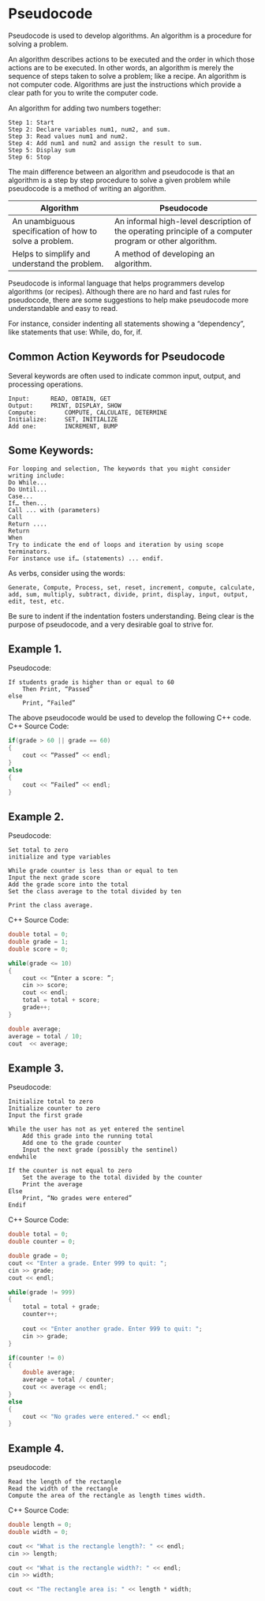 # Pseudocode

Pseudocode is used to develop algorithms. An algorithm is a procedure for solving a problem.

An algorithm describes actions to be executed and the order in which those actions are to be executed. In other words, an algorithm is merely the sequence of steps taken to solve a problem; like a recipe. An algorithm is not computer code. Algorithms are just the instructions which provide a clear path for you to write the computer code.

An algorithm for adding two numbers together:

```
Step 1: Start
Step 2: Declare variables num1, num2, and sum.
Step 3: Read values num1 and num2.
Step 4: Add num1 and num2 and assign the result to sum.
Step 5: Display sum
Step 6: Stop
```

The main difference between an algorithm and pseudocode is that an algorithm is a step by step procedure to solve a given problem while pseudocode is a method of writing an algorithm.

| **Algorithm**                                           | **Pseudocode**                                                                                          |
| ------------------------------------------------------- | ------------------------------------------------------------------------------------------------------- |
| An unambiguous specification of how to solve a problem. | An informal high-level description of the operating principle of a computer program or other algorithm. |
| Helps to simplify and understand the problem.           | A method of developing an algorithm.                                                                    |

Pseudocode is informal language that helps programmers develop algorithms (or recipes). Although there are no hard and fast rules for pseudocode, there are some suggestions to help make pseudocode more understandable and easy to read.

For instance, consider indenting all statements showing a “dependency”, like statements that use: While, do, for, if.


## Common Action Keywords for Pseudocode
Several keywords are often used to indicate common input, output, and processing operations.
```
Input:		READ, OBTAIN, GET
Output:		PRINT, DISPLAY, SHOW
Compute:		COMPUTE, CALCULATE, DETERMINE
Initialize:		SET, INITIALIZE
Add one:		INCREMENT, BUMP
```


## Some Keywords:
```
For looping and selection, The keywords that you might consider writing include:
Do While...
Do Until...
Case...
If… then...
Call ... with (parameters)
Call
Return ....
Return
When
Try to indicate the end of loops and iteration by using scope terminators.
For instance use if… (statements) ... endif.
```

As verbs, consider using the words:
```
Generate, Compute, Process, set, reset, increment, compute, calculate, add, sum, multiply, subtract, divide, print, display, input, output, edit, test, etc.
```

Be sure to indent if the indentation fosters understanding.
Being clear is the purpose of pseudocode, and a very desirable goal to strive for.


## Example 1.
Pseudocode:
```
If students grade is higher than or equal to 60
	Then Print, “Passed”
else
	Print, “Failed”
```

The above pseudocode would be used to develop the following C++ code.
C++ Source Code:
```cpp
if(grade > 60 || grade == 60)
{
	cout << “Passed” << endl;
}
else
{
	cout << “Failed” << endl;
}
```


## Example 2.
Pseudocode:
```
Set total to zero
initialize and type variables

While grade counter is less than or equal to ten
Input the next grade score
Add the grade score into the total
Set the class average to the total divided by ten

Print the class average.
```

C++ Source Code:
```cpp
double total = 0;
double grade = 1;
double score = 0;

while(grade <= 10)
{
    cout << “Enter a score: ”;
    cin >> score;
    cout << endl;
    total = total + score;
    grade++;
}

double average;
average = total / 10;
cout  << average;
```


## Example 3.
Pseudocode:
```
Initialize total to zero
Initialize counter to zero
Input the first grade

While the user has not as yet entered the sentinel
	Add this grade into the running total
	Add one to the grade counter
	Input the next grade (possibly the sentinel)
endwhile

If the counter is not equal to zero
	Set the average to the total divided by the counter
	Print the average
Else
	Print, “No grades were entered”
Endif
```

C++ Source Code:
```cpp
double total = 0;
double counter = 0;

double grade = 0;
cout << "Enter a grade. Enter 999 to quit: ";
cin >> grade;
cout << endl;

while(grade != 999)
{
    total = total + grade;
    counter++;
    
    cout << "Enter another grade. Enter 999 to quit: ";
    cin >> grade;
}

if(counter != 0)
{
    double average;
    average = total / counter;
    cout << average << endl;
}
else
{
    cout << "No grades were entered." << endl;
}
```


## Example 4.
pseudocode:
```
Read the length of the rectangle
Read the width of the rectangle
Compute the area of the rectangle as length times width.
```
C++ Source Code:
```cpp
double length = 0;
double width = 0;

cout << "What is the rectangle length?: " << endl;
cin >> length;

cout << "What is the rectangle width?: " << endl;
cin >> width;

cout << "The rectangle area is: " << length * width;
```